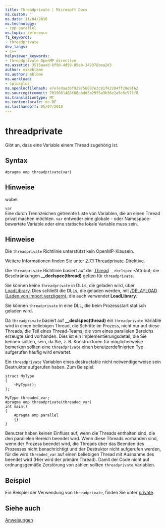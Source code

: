 ```yaml
---
title: Threadprivate | Microsoft Docs
ms.custom: ''
ms.date: 11/04/2016
ms.technology:
- cpp-parallel
ms.topic: reference
f1_keywords:
- threadprivate
dev_langs:
- C++
helpviewer_keywords:
- threadprivate OpenMP directive
ms.assetid: 3515aaed-6f9d-4d59-85eb-342378bea2d3
author: mikeblome
ms.author: mblome
ms.workload:
- cplusplus
ms.openlocfilehash: e7e7edaa36f929750087e3c81f42204ff20e9f62
ms.sourcegitcommit: 7019081488f68abdd5b2935a3b36e2a5e8c571f8
ms.translationtype: MT
ms.contentlocale: de-DE
ms.lasthandoff: 05/07/2018
---
```

# <a name="threadprivate"></a>threadprivate
Gibt an, dass eine Variable einem Thread zugehörig ist.  
  
## <a name="syntax"></a>Syntax  
  
```  
#pragma omp threadprivate(var)  
```  
  
## <a name="remarks"></a>Hinweise  
 wobei  
  
 `var`  
 Eine durch Trennzeichen getrennte Liste von Variablen, die an einen Thread privat machen möchten. `var` entweder eine globale - oder Namespace-bewertete Variable oder eine statische lokale Variable muss sein.  
  
## <a name="remarks"></a>Hinweise  
 Die `threadprivate` Richtlinie unterstützt kein OpenMP-Klauseln.  
  
 Weitere Informationen finden Sie unter [2.7.1 Threadprivate-Direktive](../../../parallel/openmp/2-7-1-threadprivate-directive.md).  
  
 Die `threadprivate` Richtlinie basiert auf der [Thread](../../../cpp/thread.md) `__declspec` -Attribut; die Beschränkungen **__declspec(thread)** gelten für `threadprivate`.  
  
 Sie können keine `threadprivate` in DLLs, die geladen wird, über [LoadLibrary](http://msdn.microsoft.com/library/windows/desktop/ms684175).  Dies schließt die DLLs, die geladen werden, mit [/DELAYLOAD (Laden von Import verzögern)](../../../build/reference/delayload-delay-load-import.md), die auch verwendet **LoadLibrary**.  
  
 Sie können `threadprivate` in eine DLL, die beim Prozessstart statisch geladen wird.  
  
 Da `threadprivate` basiert auf **__declspec(thread)** ein `threadprivate` Variable wird in einen beliebigen Thread, die Schritte im Prozess, nicht nur auf diese Threads, die Teil eines Thread-Teams, die vom eines parallelen Bereichs erzeugte sind vorhanden.  Dies ist ein Implementierungsdetail, die Sie kennen sollten, sein, da Sie, z. B. Konstruktoren für möglicherweise bemerken sollten eine `threadprivate` einen benutzerdefinierten Typ aufgerufen häufig wird erwartet.  
  
 Ein `threadprivate` Variablen eines destructable nicht notwendigerweise sein Destruktor aufgerufen haben.  Zum Beispiel:  
  
```  
struct MyType   
{  
    ~MyType();  
};  
  
MyType threaded_var;  
#pragma omp threadprivate(threaded_var)  
int main()   
{  
    #pragma omp parallel  
    {}  
}  
```  
  
 Benutzer haben keinen Einfluss auf, wenn die Threads enthalten sind, die den parallelen Bereich beendet wird.  Wenn diese Threads vorhanden sind, wenn der Prozess beendet wird, die Threads über das Beenden des Prozesses nicht benachrichtigt und der Destruktor nicht aufgerufen werden, für die wird `threaded_var` auf einen beliebigen Thread mit Ausnahme des beendet wird (Hier wird der primäre Thread).  Damit der Code nicht auf ordnungsgemäße Zerstörung von zählen sollten `threadprivate` Variablen.  
  
## <a name="example"></a>Beispiel  
 Ein Beispiel der Verwendung von `threadprivate`, finden Sie unter [private](../../../parallel/openmp/reference/private-openmp.md).  
  
## <a name="see-also"></a>Siehe auch  
 [Anweisungen](../../../parallel/openmp/reference/openmp-directives.md)